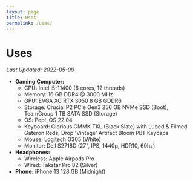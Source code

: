 ```yaml
---
layout: page
title: Uses
permalink: /uses/
---
```

# Uses


*Last Updated: 2022-05-09*
* **Gaming Computer:**
	+ CPU: Intel i5-11400 (6 cores, 12 threads)
	+ Memory: 16 GB DDR4 @ 3000 MHz
	+ GPU: EVGA XC RTX 3050 8 GB GDDR6
	+ Storage: Crucial P2 PCIe Gen3 256 GB NVMe SSD (Boot), TeamGroup 1 TB SATA SSD (Storage)
	+ OS: Pop!`_`OS 22.04
	+ Keyboard: Glorious GMMK TKL (Black Slate) with Lubed & Filmed Gateron Reds, Drop 'Vintage' Artifact Bloom PBT Keycaps
	+ Mouse: Logitech G305 (White)
	+ Monitor: Dell S2718D (27", IPS, 1440p, HDR10, 60hz)
* **Headphones:** 
	* Wireless: Apple Airpods Pro
	* Wired: Takstar Pro 82 (Silver)
* **Phone:** iPhone 13 128 GB (Midnight)
